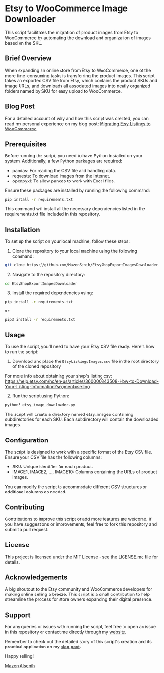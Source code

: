 # Etsy to WooCommerce Image Downloader

This script facilitates the migration of product images from Etsy to WooCommerce by automating the download and organization of images based on the SKU.

## Brief Overview

When expanding an online store from Etsy to WooCommerce, one of the more time-consuming tasks is transferring the product images. This script takes an exported CSV file from Etsy, which contains the product SKUs and image URLs, and downloads all associated images into neatly organized folders named by SKU for easy upload to WooCommerce.

## Blog Post

For a detailed account of why and how this script was created, you can read my personal experience on my blog post: [Migrating Etsy Listings to WooCommerce](https://www.mazensenih.com/blog/how-i-effortlessly-migrated-my-etsy-listings-to-woocommerce)

## Prerequisites

Before running the script, you need to have Python installed on your system. Additionally, a few Python packages are required:

- pandas: For reading the CSV file and handling data.
- requests: To download images from the internet.
- openpyxl: To allow pandas to work with Excel files.

Ensure these packages are installed by running the following command:

```sh
pip install -r requirements.txt
```

This command will install all the necessary dependencies listed in the requirements.txt file included in this repository.

## Installation

To set up the script on your local machine, follow these steps:

1. Clone the repository to your local machine using the following command:

```sh
git clone https://github.com/MazenSenih/EtsyShopExportImagesDownloader.git
```

2. Navigate to the repository directory:

```sh
cd EtsyShopExportImagesDownloader
```

3. Install the required dependencies using:

```sh
pip install -r requirements.txt

or 

pip3 install -r requirements.txt
```

## Usage

To use the script, you'll need to have your Etsy CSV file ready. Here's how to run the script:

1. Download and place the `EtsyListingsImages.csv` file in the root directory of the cloned repository. 

For more info about obtaining your shop's listing csv: https://help.etsy.com/hc/en-us/articles/360000343508-How-to-Download-Your-Listing-Information?segment=selling

2. Run the script using Python:

```sh
python3 etsy_image_downloader.py
```

The script will create a directory named etsy_images containing subdirectories for each SKU. Each subdirectory will contain the downloaded images.

## Configuration

The script is designed to work with a specific format of the Etsy CSV file. Ensure your CSV file has the following columns:
- SKU: Unique identifier for each product.
- IMAGE1, IMAGE2, ..., IMAGE10: Columns containing the URLs of product images.

You can modify the script to accommodate different CSV structures or additional columns as needed.

## Contributing

Contributions to improve this script or add more features are welcome. If you have suggestions or improvements, feel free to fork this repository and submit a pull request.

## License

This project is licensed under the MIT License - see the [LICENSE.md](LICENSE.md) file for details.

## Acknowledgements

A big shoutout to the Etsy community and WooCommerce developers for making online selling a breeze. This script is a small contribution to help streamline the process for store owners expanding their digital presence.

## Support

For any queries or issues with running the script, feel free to open an issue in this repository or contact me directly through my [website](https://mazensenih.com).

Remember to check out the detailed story of this script's creation and its practical application on my [blog post](https://www.mazensenih.com/blog/how-i-effortlessly-migrated-my-etsy-listings-to-woocommerce).

Happy selling!

[Mazen Alsenih](https://mazensenih.com)
